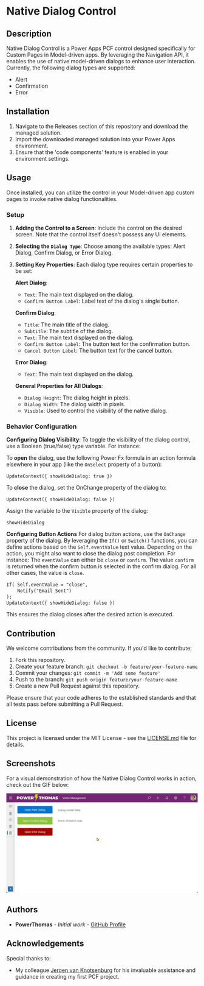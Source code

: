 # Native Dialog Control

## Description
Native Dialog Control is a Power Apps PCF control designed specifically for Custom Pages in Model-driven apps. By leveraging the Navigation API, it enables the use of native model-driven dialogs to enhance user interaction. Currently, the following dialog types are supported:
- Alert
- Confirmation
- Error

## Installation

1. Navigate to the Releases section of this repository and download the managed solution.
2. Import the downloaded managed solution into your Power Apps environment.
3. Ensure that the 'code components' feature is enabled in your environment settings.

## Usage

Once installed, you can utilize the control in your Model-driven app custom pages to invoke native dialog functionalities. 

### Setup

1. **Adding the Control to a Screen**: Include the control on the desired screen. Note that the control itself doesn't possess any UI elements.
2. **Selecting the `Dialog Type`**: Choose among the available types: Alert Dialog, Confirm Dialog, or Error Dialog.
3. **Setting Key Properties**: Each dialog type requires certain properties to be set:

    **Alert Dialog**:
    - `Text`: The main text displayed on the dialog.
    - `Confirm Button Label`: Label text of the dialog's single button.

    **Confirm Dialog**:
    - `Title`: The main title of the dialog.
    - `Subtitle`: The subtitle of the dialog.
    - `Text`: The main text displayed on the dialog.
    - `Confirm Button Label`: The button text for the confirmation button.
    - `Cancel Button Label`: The button text for the cancel button.

    **Error Dialog**:
    - `Text`: The main text displayed on the dialog.

    **General Properties for All Dialogs**:
    - `Dialog Height`: The dialog height in pixels.
    - `Dialog Width`: The dialog width in pixels.
    - `Visible`: Used to control the visibility of the native dialog.

### Behavior Configuration

**Configuring Dialog Visibility**:
To toggle the visibility of the dialog control, use a Boolean (true/false) type variable. For instance:

To **open** the dialog, use the following Power Fx formula in an action formula elsewhere in your app (like the `OnSelect` property of a button):
  ```Power Apps
  UpdateContext({ showHideDialog: true })
  ```

To **close** the dialog, set the OnChange property of the dialog to:
```Power Apps
UpdateContext({ showHideDialog: false })
```

Assign the variable to the `Visible` property of the dialog:
```Power Apps
showHideDialog
```

**Configuring Button Actions**
For dialog button actions, use the `OnChange` property of the dialog. By leveraging the `If()` or `Switch()` functions, you can define actions based on the `Self.eventValue` text value. Depending on the action, you might also want to close the dialog post completion. For instance:
The `eventValue` can either be `close` or `confirm`. The value `confirm` is returned when the confirm button is selected in the confirm dialog. For all other cases, the value is `close`.
```Power Apps
If( Self.eventValue = "close", 
    Notify("Email Sent")
);
UpdateContext({ showHideDialog: false })
```
This ensures the dialog closes after the desired action is executed.

## Contribution

We welcome contributions from the community. If you'd like to contribute:
1. Fork this repository.
2. Create your feature branch: `git checkout -b feature/your-feature-name`
3. Commit your changes: `git commit -m 'Add some feature'`
4. Push to the branch: `git push origin feature/your-feature-name`
5. Create a new Pull Request against this repository.

Please ensure that your code adheres to the established standards and that all tests pass before submitting a Pull Request.

## License
This project is licensed under the MIT License - see the [LICENSE.md](LICENSE.md) file for details.

## Screenshots
For a visual demonstration of how the Native Dialog Control works in action, check out the GIF below:

![Working Example of Native Dialog Control](/images/working-example.gif)

## Authors

- **PowerThomas** - *Initial work* - [GitHub Profile](https://github.com/PowerThomas)

## Acknowledgements

Special thanks to:
- My colleague [Jeroen van Knotsenburg](https://github.com/Knots23) for his invaluable assistance and guidance in creating my first PCF project.
